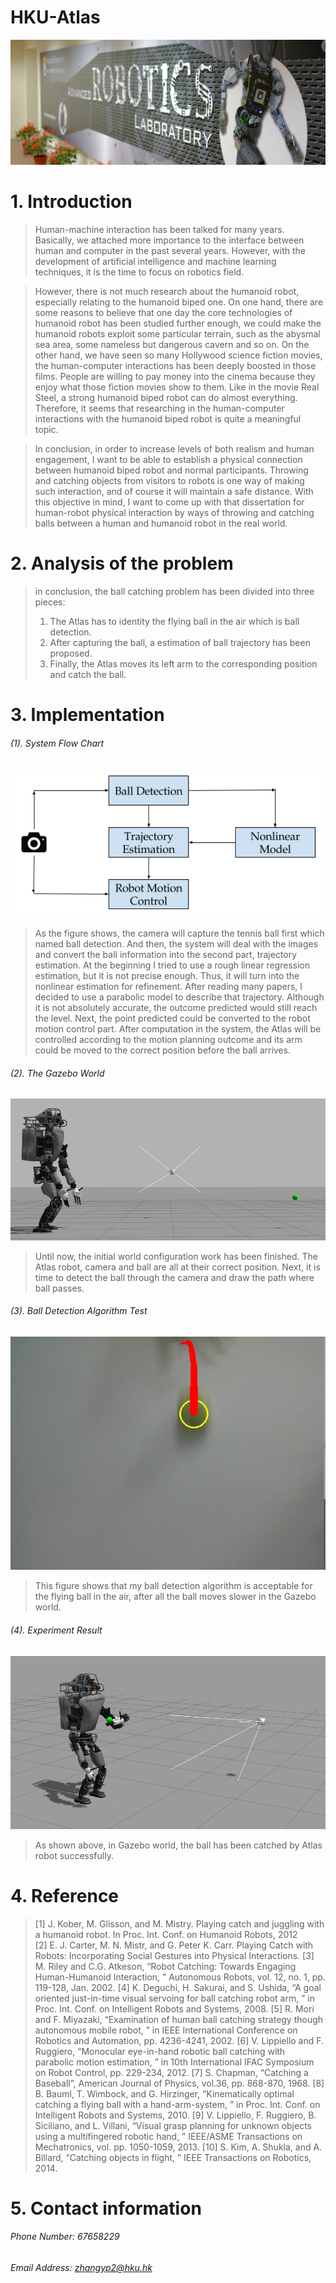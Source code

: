 # HKU-Atlas


![Alt text](https://github.com/evanzhang0924/hku-atlas/raw/master/docs/intro1.jpg)
# 1. Introduction
>Human-machine interaction has been talked for many years. Basically, we attached more importance to the interface between human and computer in the past several years. However, with the development of artificial intelligence and machine learning techniques, it is the time to focus on robotics field.

>However, there is not much research about the humanoid robot, especially relating to the humanoid biped one. On one hand, there are some reasons to believe that one day the core technologies of humanoid robot has been studied further enough, we could make the humanoid robots exploit some particular terrain, such as the abysmal sea area, some nameless but dangerous cavern and so on. On the other hand, we have seen so many Hollywood science fiction movies, the human-computer interactions has been deeply boosted in those films. People are willing to pay money into the cinema because they enjoy what those fiction movies show to them. Like in the movie Real Steel, a strong humanoid biped robot can do almost everything. Therefore, it seems that researching in the human-computer interactions with the humanoid biped robot is quite a meaningful topic.

>In conclusion, in order to increase levels of both realism and human engagement, I want to be able to establish a physical connection between humanoid biped robot and normal participants. Throwing and catching objects from visitors to robots is one way of making such interaction, and of course it will maintain a safe distance. With this objective in mind, I want to come up with that dissertation for human-robot physical interaction by ways of throwing and catching balls between a human and humanoid robot in the real world.

# 2. Analysis of the problem
>in conclusion, the ball catching problem has been divided into three pieces:
>1. The Atlas has to identity the flying ball in the air which is ball detection.
>2. After capturing the ball, a estimation of ball trajectory has been proposed.
>3. Finally, the Atlas moves its left arm to the corresponding position and catch the ball.

# 3. Implementation
###### (1). System Flow Chart

![Alt text](https://github.com/evanzhang0924/hku-atlas/raw/master/docs/sysFlowChart.png)

>As the figure shows, the camera will capture the tennis ball first which named ball detection. And then, the system will deal with the images and convert the ball information into the second part, trajectory estimation. At the beginning I tried to use a rough linear regression estimation, but it is not precise enough. Thus, it will turn into the nonlinear estimation for refinement. After reading many papers, I decided to use a parabolic model to describe that trajectory. Although it is not absolutely accurate, the outcome predicted would still reach the level. Next, the point predicted could be converted to the robot motion control part. After computation in the system, the Atlas will be controlled according to the motion planning outcome and its arm could be moved to the correct position before the ball arrives.

###### (2). The Gazebo World

![Alt text](https://github.com/evanzhang0924/hku-atlas/raw/master/docs/atlasCameraBall.png)

>Until now, the initial world configuration work has been finished. The Atlas robot, camera and ball are all at their correct position. Next, it is time to detect the ball through the camera and draw the path where ball passes.

###### (3). Ball Detection Algorithm Test

![Alt text](https://github.com/evanzhang0924/hku-atlas/raw/master/docs/ballCap.png)

>This figure shows that my ball detection algorithm is acceptable for the flying ball in the air, after all the ball moves slower in the Gazebo world.

###### (4). Experiment Result

![Alt text](https://github.com/evanzhang0924/hku-atlas/raw/master/docs/ballCatch.png)

>As shown above, in Gazebo world, the ball has been catched by Atlas robot successfully.

# 4. Reference
>[1] J. Kober, M. Glisson, and M. Mistry. Playing catch and juggling with a humanoid robot. In Proc. Int. Conf. on Humanoid Robots, 2012  
>[2] E. J. Carter, M. N. Mistr, and G. Peter K. Carr. Playing Catch with Robots: Incorporating Social Gestures into Physical Interactions.
>[3] M. Riley and C.G. Atkeson, “Robot Catching: Towards Engaging Human-Humanoid Interaction, ” Autonomous Robots, vol. 12, no. 1, pp. 119-128, Jan. 2002.
>[4] K. Deguchi, H. Sakurai, and S. Ushida, “A goal oriented just-in-time visual servoing for ball catching robot arm, ” in Proc. Int. Conf. on Intelligent Robots and Systems, 2008.
>[5] R. Mori and F. Miyazaki, “Examination of human ball catching strategy though autonomous mobile robot, ” in IEEE International Conference on Robotics and Automation, pp. 4236-4241, 2002.
>[6] V. Lippiello and F. Ruggiero, “Monocular eye-in-hand robotic ball catching with parabolic motion estimation, ” in 10th International IFAC Symposium on Robot Control, pp. 229-234, 2012.
>[7] S. Chapman, “Catching a Baseball”, American Journal of Physics, vol.36, pp. 868-870, 1968.
>[8] B. Bauml, T. Wimbock, and G. Hirzinger, “Kinematically optimal catching a flying ball with a hand-arm-system, ” in Proc. Int. Conf. on Intelligent Robots and Systems, 2010.
>[9] V. Lippiello, F. Ruggiero, B. Siciliano, and L. Villani, “Visual grasp planning for unknown objects using a multifingered robotic hand, ” IEEE/ASME Transactions on Mechatronics, vol. pp. 1050-1059, 2013.
>[10] S. Kim, A. Shukla, and A. Billard, “Catching objects in flight, ” IEEE Transactions on Robotics, 2014.

# 5. Contact information

###### Phone Number: 67658229

###### Email Address: zhangyp2@hku.hk
